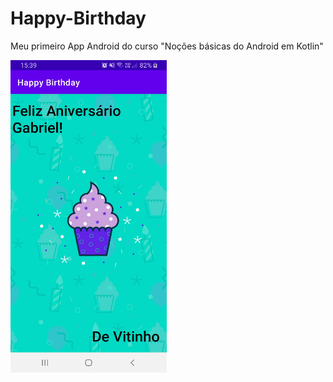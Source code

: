 # Happy-Birthday
Meu primeiro App Android do curso "Noções básicas do Android em Kotlin"

<img src ="https://github.com/VitiNho-Dev/Happy-Birthday/blob/main/app/src/print_screen/Screenshot_20211123-153953_Happy%20Birthday.jpg" width="250" height="500"/>
